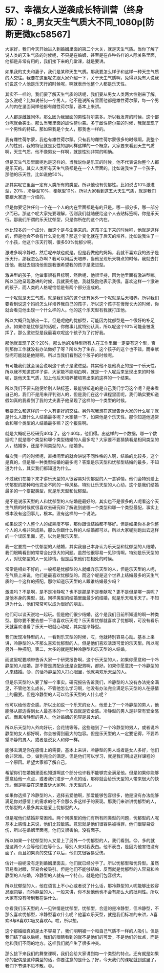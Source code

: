 # 57、幸福女人逆袭成长特训营（终身版）：8_男女天生气质大不同_1080p[防断更微kc58567]

大家好，我们今天开始进入到婚姻里面的第二个大关，就是天生气质。当你了解了说人类的天生气质的时候呢，不只是在婚姻，甚至是在各种各样的人际关系里面，他都是非常有用的，我们接下来的几堂课，就是要讲。

如果我的丈夫和妻子，我们是某种天生气质。那我要怎么样子和这样一种天生气质的人交往。我要在这里呢先跟大家介绍一下，关于天生气质啊，免得以免有人说我们说这个人他是乐天行的时候呢，啊就表示他整个人都是乐天性。

其实不一样的，我们要了解天生气质的话呢，我们要从男女人类两大性别来了解。怎么说呢？比如说任何一个男人，他不是说所有里面他都是雄性荷尔蒙，每一个男人的内在里面同样他都有雌性荷尔蒙，基本上来讲。

人人都是雌雄同体。那么因为我里面的男性荷尔蒙多。所以我发育的时候，这个部分呢就会突出。那么当我里面的雄性荷尔蒙。多于雌性荷尔蒙的时候，我就呈现了一个男性的特征。那如果我是个女人，那我也一样的。

我有雌性荷尔蒙，我也有雄性荷尔蒙。只有我的雌性荷尔蒙很多的时候啊，我整个人的性别，我的特征就是女性的那同样这样的一个概念，大家要来看到天生气质啊，天生气质，他不像男女一样啊，就是性别非常的明确。

但是天生气质里面呢也是这样的。当我说你是乐天的时候，他不代表说你整个人都是乐天的。其实人类所有天生气质都是在一个人里面的。比如说我生了一个孩子，那他的乐天性，比如说他50%。

那其实呢它里面一定有人类所有的类型。所以他也有忧郁性。比如说占10%激进型，20%，冷静型10%，奉献型10%。所以大家看到这五大天生气质，就是我们要跟大家逐一介绍的。

但是你要记住任何一个在一个人的内在里面都是有的只是。哪一部分多，哪一部分少而已。那这个呢大家先要理解，否则我们就随便给这个人去贴标签啊，你是乐天行。那我们所谓的乐天忧郁型，只是你所在的这个内在。

他比较多的一个成分，而这个是与生俱来的。这孩子生下来的时候吧，他就是这样的，但是他会不会有什么变化呢？那这个变化就在于后天的培养。比如说我生了一个小孩，他这个乐天行啊，很多50%忧郁少啊。

激进多啊冷静时，然后呢奉献也就是。但是我做他的妈妈，我就不喜欢我的孩子是乐天行，那我怎么办啊？我可以用后天培养，当他呈现乐天特点的时候，我就去打压他，我就去阻挠他但是我很希望我的孩子是激进型。

激进型的孩子，他做事很有目标啊，然后呢，他很坚持，因为他里面有激进型嘛。所以当他呈现激进的时候，我就表扬他，我就鼓励他表示我很。喜欢这样一个激进的孩子，而人类的人格呢恰恰是有两个部分造成的。

一个呢就是天生气质。就是我们讲的这个还有另外一个呢就是后天培养。所以我们要看到说这个妈妈怎么样培养我自己的孩子，所以这个孩子在慢慢长大的时候，你就会看见他出现一个什么样的人。他的这个乐天型有我就打压他。

所以大概只能够出一半，但是呢他的忧郁型，可能因为忧郁型是一个很好的补足点。如果你是忧郁型的话呢，你做事儿就特别认真，所以呢这个10%可能全被发挥了。那么激进型是我最喜欢呢这个孩子为了讨好我。

那他就呈现了这个20%，那么他的冷静型所有人在工作里面一定要有这个型，否则那你工作就没有办法做好了呀？所以为了生存，这个孩子的这个也不错，而奉献型呢可能就是他期啊。所以当我们看到这个孩子的时候呢。

有可能我们就会误会说啊这个孩子是激进型。其实他不是他真正的是一个乐天性。所以我不知道这样子讲，大家能不能明白啊，就是一个人呢后来呈现出来的时候呢，是他天生气质，加上他后天培养被培育出来的这样的一个结果。

所以我们不要去随便给别人贴标签，最能够知道的是自己我们学习这个呢？是来看自己的，我们不是用来评判别人的，但是我们在这个课程里面呢，我们确实要知道假如真的我看到了我的丈夫妻子他呈现了这样的一个类型的时候。

我要怎么和这样的一个人有更好的交往。另外呢我想在这里告诉大家的什么呢？就是什么人跟什么人结婚最多呢？大家猜一下，如果他是个乐天性。那你知道他通常会和哪个类型的人结婚最多嘛？这个报告啊。

就是大概呃已经研究40年了。这个40年，他们得。出这样的一个数据，哪一个数据呢？就是哪个类型和哪个类型结婚的人最多呢？大家要不要猜猜看是相同类型的人，结婚多，还是不同类型的人，结婚多。

每次我一问的时候呢，直播间里的就会讲说不同性格的人啊，结婚的比较多，这个是真的，但是哪一种类型结婚的最多呢？答案是乐天型和忧郁型结婚的最多，不知道为什么，其实我们都知道为什么。

不过我们在接下来才讲乐天型的人很容易对忧郁型的人一念钟情。他们会特别爱上忧郁型的那种和他完全不同的一种风格，特别让乐天型的人心动，这个是我们结婚最多的一个搭配类型，就是乐天型和忧郁型。

是不是说乐天型的人和忧郁型的人结婚是最好的，其实也不是很多的人呢看这个天生气质的时候就很喜欢去研究和了解说到底哪一个类型和哪一个类型最配，事实上根本没有这回事儿，根本。没有这样的一个说法。

如果说这个人整个人的成熟度不够，那你跟谁结婚都不够好。但是如果你本身你整个人的人格非常成熟，那么你跟什么样的人结婚都可以，所以大家呢别跑出去这样的一个误区里面，还，以为是我乐天型。

我一定要找一个忧郁型的人结婚，其实我自己本身认为乐天型和忧郁型的人结婚，我们眼睛看到的常常会出很大的问题。虽然他很容易一见钟情啊，特别是乐天型的人，对忧郁型的人一见钟情。但是后来他们在相处的时候。

常常是相处不好的，一般都是忧郁型的人就嫌弃乐天型的人，但是乐天型的人呢，在气质上来说，他们是最喜欢忧郁型的。而这个呢是这个世界上结婚最多的天生气质的一个这样的搭配。那你知道乐天型的人跟谁结婚最少吗？

激进吗？不是啊，是不是冷静呢？也不是那是不是奉献呢？更不是但是哪一类呢？是他本身的类型，就。同样类型的结婚里面最少的结婚，就是乐天和乐天了。不知道为什么，他们常常可以成为很好的朋友。

他们可以谈天说地一起玩。但是他们很少结婚。这个是我们目前所知道的啊一种类型。那你要不要去想一下谁喜欢乐天呢？乐天看忧郁就喜欢了忧郁啊，可没有看乐天就喜欢谁看了乐天一眼就心动呢，其实是冷静型。

我们发现冷静型的人，一看到乐天型的时候，哎，他就特别容易心动。基本上来讲，冷静型的人不那么喜欢忧郁型的人，但是他们喜欢活泼可爱的乐天型。所以呢另外一种搭配，第二，大多的就是那种冷静型和乐天型的人结婚。

而这里呢要顺带告诉大家一个研究报告啊，这个乐天型的人，如果你愿意和一个冷静型的人结婚。那不管是男配女还是女配男啊，都好。如果你愿意找一个冷静型的人来结婚。😊，的话冷静型的人打心眼里，他就喜欢乐天型的人。

但是乐天型的人要了解一个事实。研究报告告诉我们，冷静型的人没有办法完全满足，不管他怎么成长，不管他怎么学习啊，他没有办法完全满足乐天型的人在感情上的需要。但是冷静型的人可以给乐天型的人什么呢？

他可以给他安全感。所以比如说一个乐天的女人，他爱上了一个冷静型的男人，他能够从那边得到女人最基本的一个东西就是安全感。冷静型的男人是非常有安全感的。而且冷静型的男人，他对婚姻的包容是最大的。

所以乐天型的人外向好玩，会花钱等等。这些碰到了一个冷静型的男人，或者说冷静型的女人都好啊，你会被得到最大的包容。但是乐天型的人一定要记得，不要希望冷静的男人，或者是说女人和你一样。

能够去满足你在感情上的需要，基本上来讲，冷静型的男人或者是女人多好，他们会非常难。😊，做到完全的满足。但是他们可以学习，就是我们啊出这样课程的一个原因。希望大家都了解自己。

希望你们在婚姻里面也知道啊这个部分也许我不能够完全满足他。但是如果你能够愿意给他一点点，或者我们进步一点点的话，那你就会给乐天型的人带来很大的快乐。但是呢要在这里告诉大家啊，乐天型的人。

如果你选择了冷静型的人，选择去爱他啊，那爱能够包容很多，他是没有办法能够满足你对感情上的需求的他不会那么多这样子的表现。那我们来讲讲忧郁型的人，忧郁型的人最多其实是爱上忧郁型的人。

但是呢他们结婚非常困难。两个同类型的他们有所有同类型的问题，忧郁型的人呢基本上感情上来说，他们比较敏感。意思就是他们很容易被得罪，他们很容易受伤，所以在婚姻里面呢，他们又很害怕，没有面子。

所以如果一个忧郁型的人又爱上了另外一个忧郁型的人，我们看到。😊，多的就是这两个人会等他们在等什么，等别人来对我表白。他不表白，是因为他害怕没有面子。而且如果真的交往了以后，他们又很容易受伤。

估计一般呢没有走到婚姻里面去，他们就已经分手了。所以忧郁型和忧异型。虽然容易看对眼，容易会被吸引。但是他们不能够结婚，反而就是忧郁型的人容易和冷静型的人结婚，冷静型的人就有一个特点，就是他们包容很大。

所以忧郁型的人，他在语言上不小心或者说了什么话，那冷静型的人呢能够比较容忍跟包容，而冷静型的人，一般来讲，你不惹他他也不会有那么大的批判性。所以大家有没有听到我在讲什么。

你看我们乐天型的人一见钟情是忧郁型，忧郁型，合适的是冷静型，但冷静型，不那么喜欢忧郁型，冷静型喜欢什么呢？他喜欢乐天型，就是我们标准的来讲，A喜欢B与B喜欢C吸又喜欢A。哎，所以想。

这个那婚姻真的是太不容易了，我们明明被一个和自己气质不一样的人吸引。但是我们结了婚以后呢，我们的眼睛看到的就不是他们的可爱，不是他们的优点，而是他和我们不同的地方。这样我们就产生了很多冲突。

那么接下来我们的舞堂课啊，我们会给大家讲到每一个类型的特点。还有就是如果你的配偶是这种类型的话，你要注意的是什么？好，今天我们的课呢就到这里了。我们下节课不见不散。😊。

